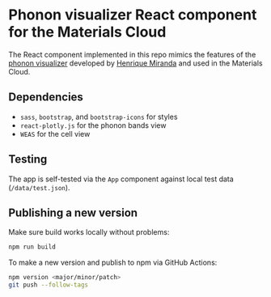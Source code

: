 # Phonon visualizer React component for the Materials Cloud

The React component implemented in this repo mimics the features of the [phonon visualizer](https://henriquemiranda.github.io/phononwebsite/) developed by [Henrique Miranda](https://henriquemiranda.github.io/) and used in the Materials Cloud.

## Dependencies

- `sass`, `bootstrap`, and `bootstrap-icons` for styles
- `react-plotly.js` for the phonon bands view
- `WEAS` for the cell view

## Testing

The app is self-tested via the `App` component against local test data (`/data/test.json`).

## Publishing a new version

Make sure build works locally without problems:

```bash
npm run build
```

To make a new version and publish to npm via GitHub Actions:

```bash
npm version <major/minor/patch>
git push --follow-tags
```
